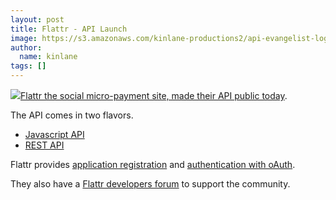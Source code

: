 ```yaml
---
layout: post
title: Flattr - API Launch
image: https://s3.amazonaws.com/kinlane-productions2/api-evangelist-logos/api-evangelist-butterfly-vertical.png
author:
  name: kinlane
tags: []
---
```

[![](http://kinlane-productions2.s3.amazonaws.com/flattr_logo.jpg)](http://flattr.com/)[Flattr the social micro-payment site, made their API public today](http://blog.flattr.net/2011/01/public-rest-api/).

The API comes in two flavors.

*   [Javascript API](http://flattr.com/support/integrate/js)
*   [REST API](http://developers.flattr.net/)

Flattr provides [application registration](http://developers.flattr.net/doku.php/register_your_application) and [authentication with oAuth](http://developers.flattr.net/doku.php/about_oauth).

They also have a [Flattr developers forum](http://forum.flattr.net/) to support the community.